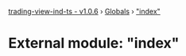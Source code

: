 [trading-view-ind-ts - v1.0.6](../README.md) › [Globals](../globals.md) › ["index"](_index_.md)

# External module: "index"


